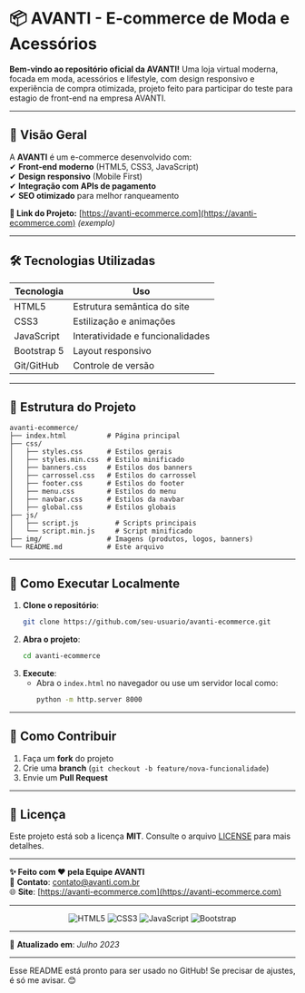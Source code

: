 # **📦 AVANTI - E-commerce de Moda e Acessórios**  

**Bem-vindo ao repositório oficial da AVANTI!** Uma loja virtual moderna, focada em moda, acessórios e lifestyle, com design responsivo e experiência de compra otimizada, projeto feito para participar do teste para estagio de front-end na empresa AVANTI.

---

## **🚀 Visão Geral**  
A **AVANTI** é um e-commerce desenvolvido com:  
✔ **Front-end moderno** (HTML5, CSS3, JavaScript)  
✔ **Design responsivo** (Mobile First)  
✔ **Integração com APIs de pagamento**  
✔ **SEO otimizado** para melhor ranqueamento  

**🔗 Link do Projeto:** [https://avanti-ecommerce.com](https://avanti-ecommerce.com) *(exemplo)*  

---

## **🛠 Tecnologias Utilizadas**  
| **Tecnologia**   | **Uso**                          |  
|------------------|----------------------------------|  
| HTML5            | Estrutura semântica do site      |  
| CSS3             | Estilização e animações          |  
| JavaScript       | Interatividade e funcionalidades |  
| Bootstrap 5      | Layout responsivo                |  
| Git/GitHub       | Controle de versão               |  

---

## **📂 Estrutura do Projeto**  
```
avanti-ecommerce/  
├── index.html          # Página principal  
├── css/  
│   ├── styles.css      # Estilos gerais  
│   ├── styles.min.css  # Estilo minificado 
│   ├── banners.css     # Estilos dos banners  
│   ├── carrossel.css   # Estilos do carrossel  
│   ├── footer.css      # Estilos do footer  
│   ├── menu.css        # Estilos do menu  
│   ├── navbar.css      # Estilos da navbar  
│   ├── global.css      # Estilos globais 
├── js/  
│   ├── script.js         # Scripts principais  
│   └── script.min.js     # Script minificado  
├── img/                # Imagens (produtos, logos, banners)  
└── README.md           # Este arquivo  
```

---

## **🔧 Como Executar Localmente**  
1. **Clone o repositório**:  
   ```bash
   git clone https://github.com/seu-usuario/avanti-ecommerce.git
   ```  
2. **Abra o projeto**:  
   ```bash
   cd avanti-ecommerce
   ```  
3. **Execute**:  
   - Abra o `index.html` no navegador ou use um servidor local como:  
     ```bash
     python -m http.server 8000
     ```  

---


## **🤝 Como Contribuir**  
1. Faça um **fork** do projeto  
2. Crie uma **branch** (`git checkout -b feature/nova-funcionalidade`)  
3. Envie um **Pull Request**  

---

## **📜 Licença**  
Este projeto está sob a licença **MIT**. Consulte o arquivo [LICENSE](LICENSE) para mais detalhes.  

---

**✨ Feito com ❤️ pela Equipe AVANTI**  
📧 **Contato**: contato@avanti.com.br  
🌐 **Site**: [https://avanti-ecommerce.com](https://avanti-ecommerce.com)  

---

<div align="center">
  <img src="https://img.shields.io/badge/HTML5-E34F26?style=for-the-badge&logo=html5&logoColor=white" alt="HTML5">
  <img src="https://img.shields.io/badge/CSS3-1572B6?style=for-the-badge&logo=css3&logoColor=white" alt="CSS3">
  <img src="https://img.shields.io/badge/JavaScript-F7DF1E?style=for-the-badge&logo=javascript&logoColor=black" alt="JavaScript">
  <img src="https://img.shields.io/badge/Bootstrap-563D7C?style=for-the-badge&logo=bootstrap&logoColor=white" alt="Bootstrap">
</div>  

--- 

🔹 **Atualizado em**: *Julho 2023*  

--- 

Esse README está pronto para ser usado no GitHub! Se precisar de ajustes, é só me avisar. 😊